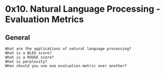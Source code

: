 # 0x10. Natural Language Processing - Evaluation Metrics


## General

    What are the applications of natural language processing?
    What is a BLEU score?
    What is a ROUGE score?
    What is perplexity?
    When should you use one evaluation metric over another?
